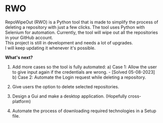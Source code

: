 # RWO
RepoWipeOut (RWO) is a Python tool that is made to simplify the process of deleting a repository with just a few clicks. The tool uses Python with Selenium for automation. 
Currently, the tool will wipe out all the repositories in your GitHub account.  
This project is still in development and needs a lot of upgrades.  
I will keep updating it whenever it's possible.

**What's next?**
1) Add more cases so the tool is fully automated:
a) Case 1: Allow the user to give input again if the credentials are wrong. - [Solved 05-08-2023]
b) Case 2: Automate the Login request while deleting a repository.

2) Give users the option to delete selected repositories.
3) Design a Gui and make a desktop application. (Hopefully cross-platform)
4) Automate the process of downloading required technologies in a Setup file.
